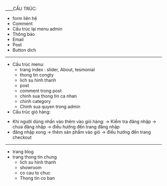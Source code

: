 ____CẤU TRÚC:
- form liên hệ
- Comment
- Cấu trúc lại menu admin
- Thông báo
- Email
- Post
- Button dich
_____________________________________________________________
- Cấu trúc menu:
    + trang index : slider, About, tesmonial
    + thong tin congty
    + lich su hinh thanh
    + post
    + comment trong post
    + chinh sua thong tin ca nhan
    + chinh category
    + Chinh sua quyen trong admin
- Cấu trúc giỏ hàng:
 + Khi người dùng nhấn vào thêm vào giỏ hàng:
-> Kiểm tra đăng nhập -> chưa đăng nhập -> điều hướng đến trang đăng nhập
+ đăng nhập xong -> thêm sản phẩm vào giỏ -> điều hướng đến trang checkout
_______________________________________________________________
+ trang blog
+ trang thong tin chung
    + lich su hinh thanh
    + showroom
    + co cau to chuc
    + Thong tin co ban